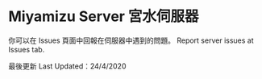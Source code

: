 # Miyamizu Server 宮水伺服器
你可以在 Issues 頁面中回報在伺服器中遇到的問題。
Report server issues at Issues tab.

最後更新 Last Updated：24/4/2020
